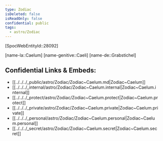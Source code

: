 ```yaml
---
type: Zodiac
isDeleted: false
isReadOnly: false
confidential: public
tags:
  - astro/Zodiac
---
```

[SpocWebEntityId::28092]



[name-la::Caelum]
[name-genitive::Caeli]
[name-de::Grabstichel]


## Confidential Links & Embeds: 
- [[../../../_public/astro/Zodiac/Zodiac~Caelum.md|Zodiac~Caelum]] 
- [[../../../_internal/astro/Zodiac/Zodiac~Caelum.internal|Zodiac~Caelum.internal]] 
- [[../../../_protect/astro/Zodiac/Zodiac~Caelum.protect|Zodiac~Caelum.protect]] 
- [[../../../_private/astro/Zodiac/Zodiac~Caelum.private|Zodiac~Caelum.private]] 
- [[../../../_personal/astro/Zodiac/Zodiac~Caelum.personal|Zodiac~Caelum.personal]] 
- [[../../../_secret/astro/Zodiac/Zodiac~Caelum.secret|Zodiac~Caelum.secret]] 

